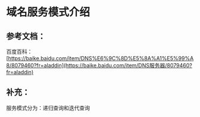 # 域名服务模式介绍

## 参考文档：

百度百科：[https://baike.baidu.com/item/DNS%E6%9C%8D%E5%8A%A1%E5%99%A8/8079460?fr=aladdin](https://baike.baidu.com/item/DNS服务器/8079460?fr=aladdin)

## 补充：

服务模式分为：递归查询和迭代查询

